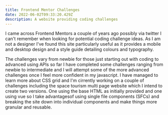 ```yaml
---
title: Frontend Mentor Challenges
date: 2022-06-02T09:33:20.429Z
description: A website providing coding challenges
---
```

I came across Frontend Mentors a couple of years ago possibly via twitter I can't remember when looking for potential coding challenge ideas. As I am not a designer I've found this site particularly useful as it provides a mobile and desktop design and a style guide detailing colours and typography.

The challenges vary from newbie for those just starting out with coding to advanced using APIs so far I have completed some challenges ranging from newbie to intermediate and I will attempt some of the more advanced challenges once I feel more confident in my javascript. I have managed to learn more about CSS grid and I'm cirrently working on a couple of challenges including the space tourism multi page website which I intend to create two versions. One using the base HTML as initially provided and one using vue so I take advantagesof using single file components (SFCs) and breaking the site down into individual components and make things more granular and reusable. 